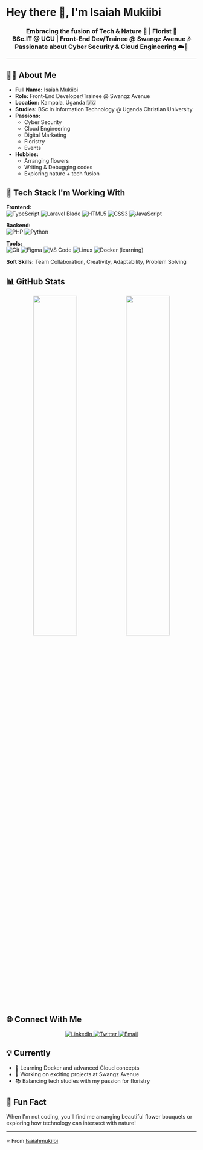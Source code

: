 # Hey there 👋, I'm Isaiah Mukiibi

<h3 align="center">
  Embracing the fusion of Tech & Nature 🌱 | Florist 💐<br>
  BSc.IT @ UCU | Front-End Dev/Trainee @ Swangz Avenue 🎶<br>
  Passionate about Cyber Security & Cloud Engineering ☁️🔐
</h3>

---

## 👨‍💻 About Me

- **Full Name:** Isaiah Mukiibi
- **Role:** Front-End Developer/Trainee @ Swangz Avenue
- **Location:** Kampala, Uganda 🇺🇬
- **Studies:** BSc in Information Technology @ Uganda Christian University
- **Passions:** 
  - Cyber Security
  - Cloud Engineering
  - Digital Marketing
  - Floristry
  - Events
- **Hobbies:**
  - Arranging flowers
  - Writing & Debugging codes
  - Exploring nature + tech fusion

## 🚀 Tech Stack I'm Working With

**Frontend:**  
![TypeScript](https://img.shields.io/badge/TypeScript-3178C6?style=flat&logo=typescript&logoColor=white)
![Laravel Blade](https://img.shields.io/badge/Laravel_Blade-FF2D20?style=flat&logo=laravel&logoColor=white)
![HTML5](https://img.shields.io/badge/HTML5-E34F26?style=flat&logo=html5&logoColor=white)
![CSS3](https://img.shields.io/badge/CSS3-1572B6?style=flat&logo=css3&logoColor=white)
![JavaScript](https://img.shields.io/badge/JavaScript-F7DF1E?style=flat&logo=javascript&logoColor=black)

**Backend:**  
![PHP](https://img.shields.io/badge/PHP-777BB4?style=flat&logo=php&logoColor=white)
![Python](https://img.shields.io/badge/Python-3776AB?style=flat&logo=python&logoColor=white)

**Tools:**  
![Git](https://img.shields.io/badge/Git-F05032?style=flat&logo=git&logoColor=white)
![Figma](https://img.shields.io/badge/Figma-F24E1E?style=flat&logo=figma&logoColor=white)
![VS Code](https://img.shields.io/badge/VS_Code-007ACC?style=flat&logo=visual-studio-code&logoColor=white)
![Linux](https://img.shields.io/badge/Linux-FCC624?style=flat&logo=linux&logoColor=black)
![Docker](https://img.shields.io/badge/Docker-2496ED?style=flat&logo=docker&logoColor=white) (learning)

**Soft Skills:** Team Collaboration, Creativity, Adaptability, Problem Solving

## 📊 GitHub Stats

<p align="center">
  <img src="https://github-readme-stats.vercel.app/api?username=Isaiahmukiibi&show_icons=true&theme=tokyonight&count_private=true" width="48%" />
  <img src="https://github-readme-stats.vercel.app/api/top-langs/?username=Isaiahmukiibi&layout=compact&theme=tokyonight" width="48%" />
</p>

## 🌐 Connect With Me

<p align="center">
  <a href="https://www.linkedin.com/in/mukiibi-isaiah-878917189/">
    <img alt="LinkedIn" src="https://img.shields.io/badge/LinkedIn-0A66C2?style=for-the-badge&logo=linkedin&logoColor=white" />
  </a>
  <a href="https://twitter.com/M_Isaiah_K">
    <img alt="Twitter" src="https://img.shields.io/badge/Twitter-1DA1F2?style=for-the-badge&logo=twitter&logoColor=white" />
  </a>
  <a href="mailto:isaiahmukiibi@gmail.com.com">
    <img alt="Email" src="https://img.shields.io/badge/Email-EA4335?style=for-the-badge&logo=gmail&logoColor=white" />
  </a>
</p>

## 💡 Currently
- 🌱 Learning Docker and advanced Cloud concepts
- 💼 Working on exciting projects at Swangz Avenue
- 📚 Balancing tech studies with my passion for floristry

## 🌿 Fun Fact
When I'm not coding, you'll find me arranging beautiful flower bouquets or exploring how technology can intersect with nature!

---

⭐️ From [Isaiahmukiibi](https://github.com/Isaiahmukiibi)
